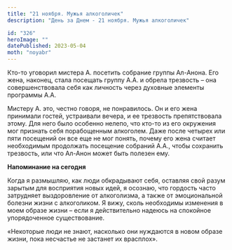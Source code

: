 ```yaml
---
title: "21 ноября. Мужья алкоголичек"
description: "День за Днем - 21 ноября. Мужья алкоголичек"

id: "326"
heroImage: ""
datePublished: 2023-05-04
moth: "noyabr"
---
```


Кто-то уговорил мистера А. посетить собрание группы Ал-Анона. Его жена,
наконец, стала посещать группу А.А. и обрела трезвость – она совершенствовала
себя как личность через духовные элементы программы А.А.

Мистеру А. это, честно говоря, не понравилось. Он и его жена принимали гостей,
устраивали вечера, и ее трезвость препятствовала этому. Для него было особенно
нелепо, что кто-то из его окружения мог признать себя порабощенным алкоголем.
Даже после четырех или пяти посещений он все еще не мог понять, почему его
жена считает необходимым продолжать посещение собраний А.А., чтобы сохранить
трезвость, или что Ал-Анон может быть полезен ему.

**Напоминание на сегодня**

Когда я размышляю, как люди обкрадывают себя, оставляя свой разум зарытым для
восприятия новых идей, я осознаю, что гордость часто затрудняет выздоровление
от алкоголизма, а также от эмоциональной болезни жизни с алкоголиком. Я вижу,
сколь необходимы изменения в моем образе жизни – если я действительно надеюсь
на спокойное упорядоченное существование.

«Некоторые люди не знают, насколько они нуждаются в новом образе жизни, пока
несчастье не застанет их врасплох».
